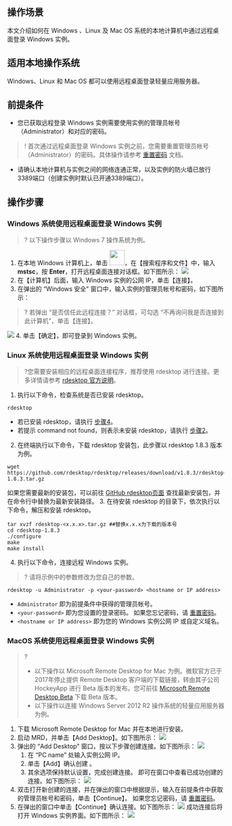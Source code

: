 ## 操作场景
本文介绍如何在 Windows 、Linux 及 Mac OS 系统的本地计算机中通过远程桌面登录 Windows 实例。

## 适用本地操作系统
Windows、Linux 和 Mac OS 都可以使用远程桌面登录轻量应用服务器。

## 前提条件

- 您已获取远程登录 Windows 实例需要使用实例的管理员帐号（Administrator）和对应的密码。
>! 首次通过远程桌面登录 Windows 实例之前，您需要重置管理员帐号（Administrator）的密码。具体操作请参考 [重置密码](https://cloud.tencent.com/document/product/1207/44575) 文档。
>
- 请确认本地计算机与实例之间的网络连通正常，以及实例的防火墙已放行3389端口（创建实例时默认已开通3389端口）。

## 操作步骤

### Windows 系统使用远程桌面登录 Windows 实例
>? 以下操作步骤以 Windows 7 操作系统为例。
>
1. 在本地 Windows 计算机上，单击  <img src="https://main.qcloudimg.com/raw/370daffec54024ee262d1e5dbcd4bde2.png" style="margin: 0;width: 35px;">，在【搜索程序和文件】中，输入 **mstsc**，按 **Enter**，打开远程桌面连接对话框。如下图所示：
![](https://main.qcloudimg.com/raw/38e9d9ac0485bf8ad3a209092a1284ba.png)
2. 在【计算机】后面，输入 Windows 实例的公网 IP，单击【连接】。
3. 在弹出的 “Windows 安全” 窗口中，输入实例的管理员帐号和密码，如下图所示：
>? 若弹出 “是否信任此远程连接？” 对话框，可勾选 “不再询问我是否连接到此计算机”，单击【连接】。
>
![](https://main.qcloudimg.com/raw/3a9aa79200ace4a6ebd68a6e511a341d.png)
4. 单击【确定】，即可登录到 Windows 实例。

### Linux 系统使用远程桌面登录 Windows 实例

>?您需要安装相应的远程桌面连接程序，推荐使用 rdesktop 进行连接。更多详情请参考 [rdesktop 官方说明](http://www.rdesktop.org/)。
>
1. 执行以下命令，检查系统是否已安装 rdesktop。
```
rdesktop
```
 - 若已安装 rdesktop，请执行 [步骤4](#step04)。
 - 若提示 command not found，则表示未安装 rdesktop，请执行 [步骤2](#step02)。
2. [](id:step02)在终端执行以下命令，下载 rdesktop 安装包，此步骤以 rdesktop 1.8.3 版本为例。
```
wget https://github.com/rdesktop/rdesktop/releases/download/v1.8.3/rdesktop-1.8.3.tar.gz
```
如果您需要最新的安装包，可以前往 [GitHub rdesktop页面](https://github.com/rdesktop/rdesktop/releases) 查找最新安装包，并在命令行中替换为最新安装路径。
3. 在待安装 rdesktop 的目录下，依次执行以下命令，解压和安装 rdesktop。
```
tar xvzf rdesktop-<x.x.x>.tar.gz ##替换x.x.x为下载的版本号 
cd rdesktop-1.8.3
./configure 
make 
make install
```
4. [](id:step04)执行以下命令，连接远程 Windows 实例。
>? 请将示例中的参数修改为您自己的参数。
>
```
rdesktop -u Administrator -p <your-password> <hostname or IP address>
```
 - `Administrator` 即为前提条件中获得的管理员帐号。
 - `<your-password>` 即为您设置的登录密码。
  如果您忘记密码，请 [重置密码](https://cloud.tencent.com/document/product/1207/44575)。
 - `<hostname or IP address>` 即为您的 Windows 实例公网 IP 或自定义域名。
 
###  MacOS 系统使用远程桌面登录 Windows 实例

>?
>- 以下操作以 Microsoft Remote Desktop for Mac 为例。微软官方已于2017年停止提供 Remote Desktop 客户端的下载链接，转由其子公司 HockeyApp 进行 Beta 版本的发布。您可前往 [Microsoft Remote Desktop Beta](https://install.appcenter.ms/orgs/rdmacios-k2vy/apps/microsoft-remote-desktop-for-mac/distribution_groups/all-users-of-microsoft-remote-desktop-for-mac) 下载 Beta 版本。
>- 以下操作以连接 Windows Server 2012 R2 操作系统的轻量应用服务器为例。
>
1. 下载 Microsoft Remote Desktop for Mac 并在本地进行安装。
2. 启动 MRD，并单击【Add Desktop】。如下图所示：
![](https://main.qcloudimg.com/raw/e69528d10e9a17dfa26119a090766c49.png)
3. 弹出的 “Add Desktop” 窗口，按以下步骤创建连接。如下图所示：
![](https://main.qcloudimg.com/raw/d8e20278dd7c8aed487be2c43986f5e4.png)
    1. 在 “PC name” 处输入实例公网 IP。
    2. 单击【Add】确认创建 。
    3. 其余选项保持默认设置，完成创建连接。
    即可在窗口中查看已成功创建的连接。如下图所示：
![](https://main.qcloudimg.com/raw/1c0eff28aa68a7f02e8f295917bb603b.png)
4. 双击打开新创建的连接，并在弹出的窗口中根据提示，输入在前提条件中获取的管理员帐号和密码，单击【Continue】。
如果您忘记密码，请 [重置密码](https://cloud.tencent.com/document/product/1207/44575)。
5. 在弹出的窗口中单击【Continue】确认连接。如下图所示：
![](https://main.qcloudimg.com/raw/61b3d9566365183fcc1d92c2f6bc2e7b.png)
成功连接后将打开 Windows 实例界面。如下图所示：
![](https://main.qcloudimg.com/raw/5a524210acd13624af7263b6de3aea54.png)


